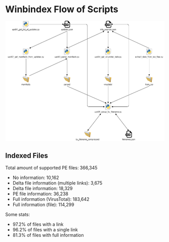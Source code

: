 # Winbindex Flow of Scripts

![winbindex-scripts-flow.png](winbindex-scripts-flow.png)

## Indexed Files

<!--FileStats-->
Total amount of supported PE files: 366,345

* No information: 10,162
* Delta file information (multiple links): 3,675
* Delta file information: 18,329
* PE file information: 36,238
* Full information (VirusTotal): 183,642
* Full information (file): 114,299

Some stats:

* 97.2% of files with a link
* 96.2% of files with a single link
* 81.3% of files with full information
<!--/FileStats-->

